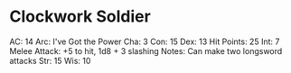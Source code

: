 # Clockwork Soldier

AC: 14
Arc: I've Got the Power
Cha: 3
Con: 15
Dex: 13
Hit Points: 25
Int: 7
Melee Attack: +5 to hit, 1d8 + 3 slashing
Notes: Can make two longsword attacks
Str: 15
Wis: 10